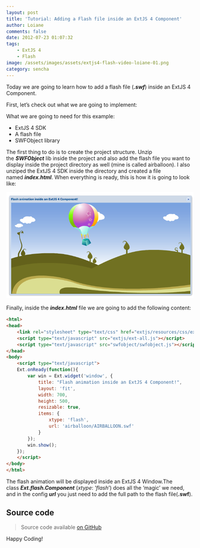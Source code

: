 ```yaml
---
layout: post
title: 'Tutorial: Adding a Flash file inside an ExtJS 4 Component'
author: Loiane
comments: false
date: 2012-07-23 01:07:32
tags:
    - ExtJS 4
    - Flash
image: /assets/images/assets/extjs4-flash-video-loiane-01.png
category: sencha    
---
```

Today we are going to learn how to add a flash file (_**.swf**_) inside an ExtJS 4 Component.

First, let&#8217;s check out what we are going to implement:

What we are going to need for this example:

  * ExtJS 4 SDK
  * A flash file
  * SWFObject library

The first thing to do is to create the project structure. Unzip the **_SWFObject_** lib inside the project and also add the flash file you want to display inside the project directory as well (mine is called airballoon). I also unziped the ExtJS 4 SDK inside the directory and created a file named _**index.html**_. When everything is ready, this is how it is going to look like:

<img src="/assets/images/assets/extjs4-flash-video-loiane-01.png">

Finally, inside the _**index.html**_ file we are going to add the following content:

```html
<html>
<head>
	<link rel="stylesheet" type="text/css" href="extjs/resources/css/ext-all.css">
	<script type="text/javascript" src="extjs/ext-all.js"></script>
	<script type="text/javascript" src="swfobject/swfobject.js"></script>
</head>
<body>
	<script type="text/javascript">
	Ext.onReady(function(){
		var win = Ext.widget('window', {
		    title: "Flash animation inside an ExtJS 4 Component!",
		    layout: 'fit',
		    width: 700,
		    height: 500,
		    resizable: true,
		    items: {
		        xtype: 'flash',
		        url: 'airballoon/AIRBALLOON.swf'
		    }
		});
		win.show();
	});
	</script>
</body>    
</html>
```

The flash animation will be displayed inside an ExtJS 4 Window.The class _**Ext.flash.Component**_ (_xtype_: ‘_flash_’) does all the &#8216;magic&#8217; we need, and in the config _**url**_ you just need to add the full path to the flash file(**.swf**).

## Source code

> <i class="mdi mdi-github-circle mdi-24px"></i>  Source code available [on GitHub](https://github.com/loiane/extjs4-flash-video)

Happy Coding!